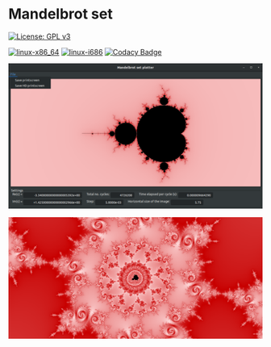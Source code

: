 # Mandelbrot set

[![License: GPL v3](https://img.shields.io/badge/License-GPLv3-blue.svg)](https://www.gnu.org/licenses/gpl-3.0)

[![linux-x86_64](https://github.com/dmfrodrigues/mandelbrot/workflows/linux-x86_64/badge.svg)](.github/workflows/linux-x86_64.yml)
[![linux-i686](https://github.com/dmfrodrigues/mandelbrot/workflows/linux-i686/badge.svg)](.github/workflows/linux-i686.yml)
[![Codacy Badge](https://app.codacy.com/project/badge/Grade/d253334be5404185b114e311aba8a53a)](https://www.codacy.com/gh/dmfrodrigues/mandelbrot/dashboard?utm_source=github.com&amp;utm_medium=referral&amp;utm_content=dmfrodrigues/mandelbrot&amp;utm_campaign=Badge_Grade)

<p>
    <img src="https://raw.githubusercontent.com/dmfrodrigues/mandelbrot/master/media/img/entry.png">
</p>
<p>
    <img src="https://raw.githubusercontent.com/dmfrodrigues/mandelbrot/master/media/img/media1.png">
</p>

